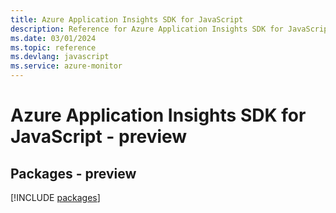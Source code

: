```yaml
---
title: Azure Application Insights SDK for JavaScript
description: Reference for Azure Application Insights SDK for JavaScript
ms.date: 03/01/2024
ms.topic: reference
ms.devlang: javascript
ms.service: azure-monitor
---
```

# Azure Application Insights SDK for JavaScript - preview
## Packages - preview
[!INCLUDE [packages](application-insights-index.md)]